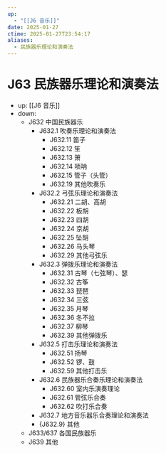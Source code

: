 ```yaml
---
up:
  - "[[J6 音乐]]"
date: 2025-01-27
ctime: 2025-01-27T23:54:17
aliases:
  - 民族器乐理论和演奏法
---
```


# J63 民族器乐理论和演奏法

- up: [[J6 音乐]]
- down:	
	- J632 中国民族器乐
		- J632.1 吹奏乐理论和演奏法
			- J632.11 笛子
			- J632.12 笙
			- J632.13 箫
			- J632.14 唢呐
			- J632.15 管子（头管）
			- J632.19 其他吹奏乐
		- J632.2 弓弦乐理论和演奏法
			- J632.21 二胡、高胡
			- J632.22 板胡
			- J632.23 四胡
			- J632.24 京胡
			- J632.25 坠胡
			- J632.26 马头琴
			- J632.29 其他弓弦乐
		- J632.3 弹拨乐理论和演奏法
			- J632.31 古琴（七弦琴）、瑟
			- J632.32 古筝
			- J632.33 琵琶
			- J632.34 三弦
			- J632.35 月琴
			- J632.36 冬不拉
			- J632.37 柳琴
			- J632.39 其他弹拨乐
		- J632.5 打击乐理论和演奏法
			- J632.51 扬琴
			- J632.52 锣、鼓
			- J632.59 其他打击乐
		- J632.6 民族器乐合奏乐理论和演奏法
			- J632.60 室内乐演奏理论
			- J632.61 管弦乐合奏
			- J632.62 吹打乐合奏
		- J632.7 地方音乐器乐合奏理论和演奏法
		- {J632.9} 其他
	- J633/637 各国民族器乐
	- J639 其他
	
